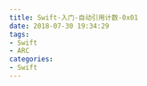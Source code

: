 ```yaml
---
title: Swift-入门-自动引用计数-0x01
date: 2018-07-30 19:34:29
tags: 
- Swift
- ARC
categories: 
- Swift
---
```


